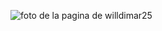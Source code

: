 ![foto de la pagina de willdimar25](https://user-images.githubusercontent.com/39447534/125152600-806e2200-e11b-11eb-86a9-b4c1b2458ff9.png)

